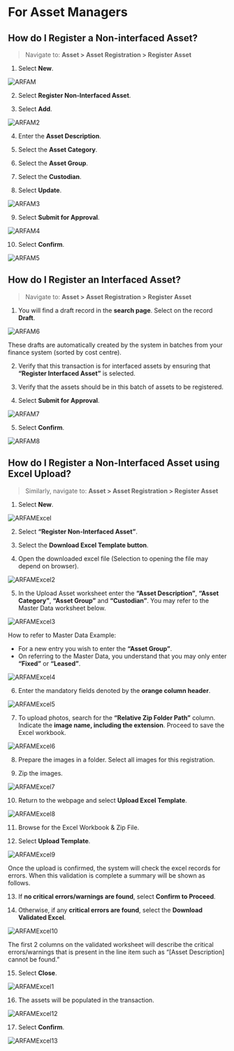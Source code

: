 # For Asset Managers 

## How do I Register a Non-interfaced Asset?

> Navigate to: **Asset > Asset Registration > Register Asset**

1. Select **New**.

![](images/ARFAM.png "ARFAM")

2. Select **Register Non-Interfaced Asset**.

3. Select **Add**.

![](images/ARFAM2.png "ARFAM2")

4. Enter the **Asset Description**.

5. Select the **Asset Category**.

6. Select the **Asset Group**. 

7. Select the **Custodian**.

8. Select **Update**.

![](images/ARFAM3.png "ARFAM3")

9. Select **Submit for Approval**.

![](images/ARFAM4.png "ARFAM4")

10. Select **Confirm**.

![](images/ARFAM5.png "ARFAM5")


## How do I Register an Interfaced Asset?

> Navigate to: **Asset > Asset Registration > Register Asset**

1. You will find a draft record in the **search page**. 
Select on the record **Draft**.

![](images/ARFAM6.png "ARFAM6")

These drafts are automatically created by the system in batches from your finance system (sorted by cost centre).

2. Verify that this transaction is for interfaced assets by ensuring that **“Register Interfaced Asset”** is selected.

3. Verify that the assets should be in this batch of assets to be registered.

4. Select **Submit for Approval**.

![](images/ARFAM7.png "ARFAM7")

5. Select **Confirm**.

![](images/ARFAM8.png "ARFAM8")


## How do I Register a Non-Interfaced Asset using Excel Upload?

> Similarly, navigate to: **Asset > Asset Registration > Register Asset**

1. Select **New**.

![](images/ARFAMExcel.png "ARFAMExcel")

2. Select **“Register Non-Interfaced Asset”**.

3. Select the **Download Excel Template button**.

4. Open the downloaded excel file (Selection to opening the file may depend on browser).

![](images/ARFAMExcel2.png "ARFAMExcel2")

5. In the Upload Asset worksheet enter the **“Asset Description”**, **“Asset Category”**, **“Asset Group”** and **“Custodian”**. 
You may refer to the Master Data worksheet below.

![](images/ARFAMExcel3.png "ARFAMExcel3")

How to refer to Master Data Example: 

- For a new entry you wish to enter the **“Asset Group”**. 
- On referring to the Master Data, you understand that you may only enter **“Fixed”** or **“Leased”**.

![](images/ARFAMExcel4.png "ARFAMExcel4")

6. Enter the mandatory fields denoted by the **orange column header**.

![](images/ARFAMExcel5.png "ARFAMExcel5")

7. To upload photos, search for the **“Relative Zip Folder Path”** column. 
Indicate the **image name, including the extension**. 
Proceed to save the Excel workbook.

![](images/ARFAMExcel6.png "ARFAMExcel6")

8. Prepare the images in a folder. 
Select all images for this registration.

9. Zip the images.

![](images/ARFAMExcel7.png "ARFAMExcel7")

10. Return to the webpage and select **Upload Excel Template**.

![](images/ARFAMExcel8.png "ARFAMExcel8")

11. Browse for the Excel Workbook & Zip File.

12. Select **Upload Template**.

![](images/ARFAMExcel9.png "ARFAMExcel9")

Once the upload is confirmed, the system will check the excel records for errors. 
When this validation is complete a summary will be shown as follows.

13. If **no critical errors/warnings are found**, select **Confirm to Proceed**. 

14. Otherwise, if any **critical errors are found**, select the **Download Validated Excel**. 

![](images/ARFAMExcel10.png "ARFAMExcel10")

The first 2 columns on the validated worksheet will describe the critical errors/warnings that is present in the line item such as “[Asset Description] cannot be found.”

15. Select **Close**.

![](images/ARFAMExcel11.png "ARFAMExcel1")

16. The assets will be populated in the transaction.

![](images/ARFAMExcel12.png "ARFAMExcel12")

17. Select **Confirm**.

![](images/ARFAMExcel13.png "ARFAMExcel13")